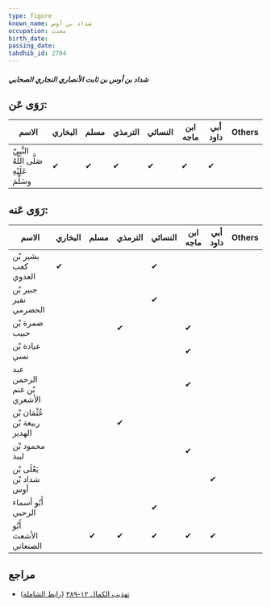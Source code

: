 ```yaml
---
type: figure
known_name: شداد بن أوس
occupation: محدث
birth_date:
passing_date:
tahdhib_id: 2704
---
```

##### شداد بن أوس بن ثابت الأنصاري النجاري الصحابي

## رَوَى عَن:
| الاسم                                      | البخاري | مسلم | الترمذي | النسائي | ابن ماجه | أبي داود | Others |
| ------------------------------------------ | ------- | ---- | ------- | ------- | -------- | -------- | ------ |
| النَّبِيّ صَلَّى اللَّهُ عَلَيْهِ وسَلَّمَ | ✔       | ✔    | ✔       | ✔       | ✔        | ✔        |        |
## رَوَى عَنه:
| الاسم                         | البخاري | مسلم | الترمذي | النسائي | ابن ماجه | أبي داود | Others |
| ----------------------------- | ------- | ---- | ------- | ------- | -------- | -------- | ------ |
| بشير بْن كعب العدوي           | ✔       |      |         | ✔       |          |          |        |
| جبير بْن نفير الحضرمي         |         |      |         | ✔       |          |          |        |
| ضمرة بْن حبيب                 |         |      | ✔       |         | ✔        |          |        |
| عبادة بْن نسي                 |         |      |         |         | ✔        |          |        |
| عبد الرحمن بْن غنم الأشعري    |         |      |         |         | ✔        |          |        |
| عُثْمَان بْن ربيعة بْن الهدير |         |      | ✔       |         |          |          |        |
| محمود بْن لبيد                |         |      |         |         | ✔        |          |        |
| يَعْلَى بْن شداد بْن أوس      |         |      |         |         |          | ✔        |        |
| أَبُو أسماء الرحبي            |         |      |         | ✔       |          |          |        |
| أَبُو الأشعث الصنعاني         |         | ✔    | ✔       | ✔       | ✔        | ✔        |        |
## مراجع
- [تهذيب الكمال ١٢-٣٨٩](obsidian://open?vault=Tahdhib-al-Kamal&file=Figures/٢٧٠٤-شداد%20بن%20أوس%20بن%20ثابت%20الأنصاري%20النجاري%20الصحابي) ([رابط الشاملة](https://shamela.ws/book/3722/6162))